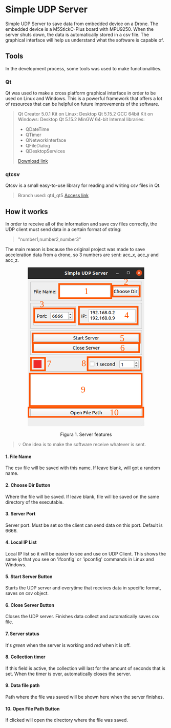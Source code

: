 # Simple UDP Server

Simple UDP Server to save data from embedded device on a Drone. The embedded device is a M5StickC-Plus board with MPU9250. When the server shuts down, the data is automatically stored in a csv file. The graphical interface will help us understand what the software is capable of.

## Tools

In the development process, some tools was used to make functionalities.

### Qt

Qt was used to make a cross platform graphical interface in order to be used on Linux and Windows. This is a powerful framework that offers a lot of resources that can be helpful on future improvements of the software.

> Qt Creator 5.0.1
> Kit on Linux: Desktop Qt 5.15.2 GCC 64bit
> Kit on Windows: Desktop Qt 5.15.2 MinGW 64-bit
> Internal libraries:
>   - QDateTime
>   - QTimer
>   - QNetworkInterface
>   - QFileDialog
>   - QDesktopServices
> 
> [Download link](https://www.qt.io/download)

### qtcsv

Qtcsv is a small easy-to-use library for reading and writing csv files in Qt.

> Branch used: qt4_qt5
> [Access link](https://github.com/iamantony/qtcsv)

## How it works

In order to receive all of the information and save csv files correctly, the UDP client must send data in a certain format of string:

> "number1,number2,number3"

The main reason is because the original project was made to save acceleration data from a drone, so 3 numbers are sent: acc_x, acc_y and acc_z.



<div align='center'>
    <img src="https://github.com/bittoin/Simple-UDP-Server/blob/main/images/interface-signals.png">
    <p>Figura 1. Server features</p>
</div>

> 💡 One idea is to make the software receive whatever is sent.

#### 1. File Name

The csv file will be saved with this name. If leave blank, will got a random name.

#### 2. Choose Dir Button

Where the file will be saved. If leave blank, file will be saved on the same directory of the executable.

#### 3. Server Port

Server port. Must be set so the client can send data on this port. Default is 6666.

#### 4. Local IP List

Local IP list so it will be easier to see and use on UDP Client. This shows the same ip that you see on 'ifconfig' or 'ipconfig' commands in Linux and Windows.

#### 5. Start Server Button

Starts the UDP server and everytime that receives data in specific format, saves on csv object.

#### 6. Close Server Button

Closes the UDP server. Finishes data collect and automatically saves csv file.

#### 7. Server status

It's *green* when the server is working and *red* when it is off.

#### 8. Collection timer

If this field is active, the collection will last for the amount of seconds that is set. When the timer is over, automatically closes the server.

#### 9. Data file path

Path where the file was saved will be shown here when the server finishes.

#### 10. Open File Path Button

If clicked will open the directory where the file was saved.

